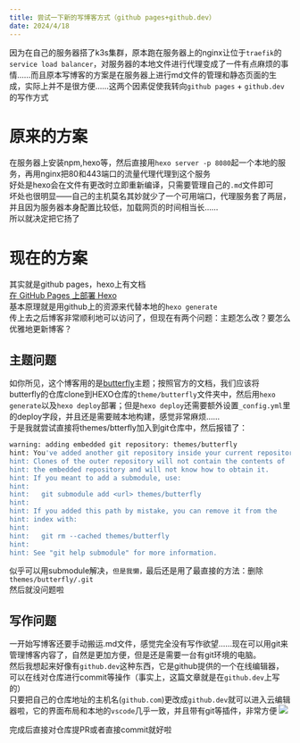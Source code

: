 ```yaml
---
title: 尝试一下新的写博客方式（github pages+github.dev）
date: 2024/4/18
---
```


因为在自己的服务器搭了k3s集群，原本跑在服务器上的nginx让位于`traefik`的`service load balancer`，对服务器的本地文件进行代理变成了一件有点麻烦的事情……而且原本写博客的方案是在服务器上进行md文件的管理和静态页面的生成，实际上并不是很方便……这两个因素促使我转向`github pages` + `github.dev`的写作方式

# 原来的方案
在服务器上安装npm,hexo等，然后直接用`hexo server -p 8080`起一个本地的服务，再用nginx把80和443端口的流量代理代理到这个服务  
好处是hexo会在文件有更改时立即重新编译，只需要管理自己的`.md`文件即可  
坏处也很明显——自己的主机莫名其妙就少了一个可用端口，代理服务套了两层，并且因为服务器本身配置比较低，加载网页的时间相当长……  
所以就决定把它扬了  

# 现在的方案
其实就是github pages，hexo上有文档  
[在 GitHub Pages 上部署 Hexo](https://hexo.io/zh-cn/docs/github-pages)  
基本原理就是用github上的资源来代替本地的`hexo generate`  
传上去之后博客非常顺利地可以访问了，但现在有两个问题：主题怎么改？要怎么优雅地更新博客？  

## 主题问题
如你所见，这个博客用的是[butterfly](https://butterfly.js.org/)主题；按照官方的文档，我们应该将butterfly的仓库clone到HEXO仓库的`theme/butterfly`文件夹中，然后用`hexo generate`以及`hexo deploy`部署；但是`hexo deploy`还需要额外设置`_config.yml`里的deploy字段，并且还是需要贼本地构建，感觉非常麻烦……  
于是我就尝试直接将themes/btterfly加入到git仓库中，然后报错了：
```bash
warning: adding embedded git repository: themes/butterfly
hint: You've added another git repository inside your current repository.
hint: Clones of the outer repository will not contain the contents of
hint: the embedded repository and will not know how to obtain it.
hint: If you meant to add a submodule, use:
hint: 
hint:   git submodule add <url> themes/butterfly
hint: 
hint: If you added this path by mistake, you can remove it from the
hint: index with:
hint: 
hint:   git rm --cached themes/butterfly
hint: 
hint: See "git help submodule" for more information.
```
似乎可以用submodule解决，`但是我懒，`最后还是用了最直接的方法：删除`themes/butterfly/.git`  
然后就没问题啦

## 写作问题
一开始写博客还要手动搬运.md文件，感觉完全没有写作欲望……现在可以用git来管理博客内容了，自然是更加方便，但是还是需要一台有git环境的电脑。  
然后我想起来好像有`github.dev`这种东西，它是github提供的一个在线编辑器，可以在线对仓库进行commit等操作（事实上，这篇文章就是在`github.dev`上写的）  
只要把自己的仓库地址的主机名(`github.com`)更改成`github.dev`就可以进入云编辑器啦，它的界面布局和本地的`vscode`几乎一致，并且带有git等插件，非常方便
![](attachments/Screenshot%202024-04-18.png)

完成后直接对仓库提PR或者直接commit就好啦